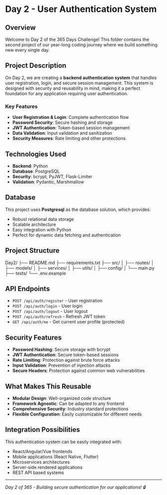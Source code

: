 # Day 2 - User Authentication System

## Overview
Welcome to Day 2 of the 365 Days Challenge! This folder contains the second project of our year-long coding journey where we build something new every single day.

## Project Description
On Day 2, we are creating a **backend authentication system** that handles user registration, login, and secure session management. This system is designed with security and reusability in mind, making it a perfect foundation for any application requiring user authentication.

### Key Features
- **User Registration & Login**: Complete authentication flow
- **Password Security**: Secure hashing and storage
- **JWT Authentication**: Token-based session management
- **Data Validation**: Input validation and sanitization
- **Security Measures**: Rate limiting and other protections

## Technologies Used
- **Backend**: Python
- **Database**: PostgreSQL
- **Security**: bcrypt, PyJWT, Flask-Limiter
- **Validation**: Pydantic, Marshmallow

## Database
This project uses **Postgresql** as the database solution, which provides:
- Robust relational data storage
- Scalable architecture
- Easy integration with Python
- Perfect for dynamic data fetching and authentication

## Project Structure

Day2/
├── README.md
├── requirements.txt
├── src/
│   ├── routes/
│   ├── models/
│   ├── services/
│   ├── utils/
│   ├── config/
│   └── main.py
├── tests/
└── .env.example

## API Endpoints
- `POST /api/auth/register` - User registration
- `POST /api/auth/login` - User login
- `POST /api/auth/logout` - User logout
- `POST /api/auth/refresh` - Refresh JWT token
- `GET /api/auth/me` - Get current user profile (protected)

## Security Features
- **Password Hashing**: Secure storage with bcrypt
- **JWT Authentication**: Secure token-based sessions
- **Rate Limiting**: Protection against brute force attacks
- **Input Validation**: Prevention of injection attacks
- **Secure Headers**: Protection against common web vulnerabilities


## What Makes This Reusable
- **Modular Design**: Well-organized code structure
- **Framework Agnostic**: Can be adapted to any frontend
- **Comprehensive Security**: Industry standard protections
- **Flexible Configuration**: Easily customizable for different needs

## Integration Possibilities
This authentication system can be easily integrated with:
- React/Angular/Vue frontends
- Mobile applications (React Native, Flutter)
- Microservices architectures
- Server-side rendered applications
- REST API based systems

---
*Day 2 of 365 - Building secure authentication for our applications! 🔒*